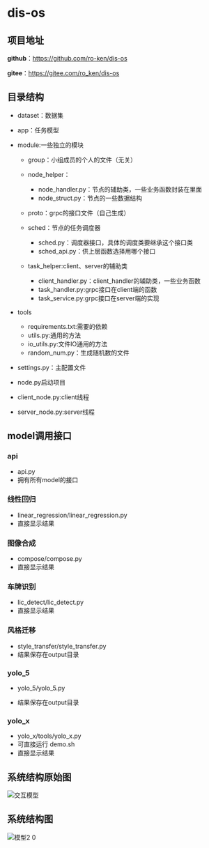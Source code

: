 # dis-os


## 项目地址

**github**：https://github.com/ro-ken/dis-os

**gitee**：https://gitee.com/ro_ken/dis-os


## 目录结构

- dataset：数据集

- app：任务模型

- module:一些独立的模块
   
  - group：小组成员的个人的文件（无关）
  - node_helper：

    - node_handler.py：节点的辅助类，一些业务函数封装在里面
    - node_struct.py：节点的一些数据结构
  
  - proto：grpc的接口文件（自己生成）
  - sched：节点的任务调度器

    - sched.py：调度器接口，具体的调度类要继承这个接口类
    - sched_api.py：供上层函数选择用哪个接口
  
  - task_helper:client、server的辅助类
     
    - client_handler.py：client_handler的辅助类，一些业务函数
    - task_handler.py:grpc接口在client端的函数
    - task_service.py:grpc接口在server端的实现
- tools

    - requirements.txt:需要的依赖
    - utils.py:通用的方法
    - io_utils.py:文件IO通用的方法
    - random_num.py：生成随机数的文件

- settings.py：主配置文件
- node.py启动项目
- client_node.py:client线程
- server_node.py:server线程


## model调用接口

### api

- api.py
- 拥有所有model的接口

### 线性回归

- linear_regression/linear_regression.py
- 直接显示结果

### 图像合成

- compose/compose.py
- 直接显示结果


### 车牌识别

- lic_detect/lic_detect.py
- 直接显示结果


### 风格迁移

- style_transfer/style_transfer.py
- 结果保存在output目录


### yolo_5

- yolo_5/yolo_5.py

- 结果保存在output目录


### yolo_x

- yolo_x/tools/yolo_x.py
- 可直接运行 demo.sh
- 直接显示结果

## 系统结构原始图

![交互模型](https://user-images.githubusercontent.com/56027589/155711621-9426b534-ae68-4fb4-b740-144cdedc914a.png)

## 系统结构图

![模型2 0](https://user-images.githubusercontent.com/56027589/163784283-dfe88b36-7190-4420-874c-b84f02b7e778.png)
